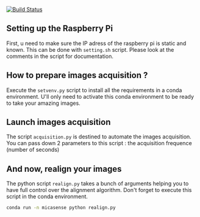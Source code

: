 [![Build Status](https://travis-ci.org/micasense/imageprocessing.svg?branch=master)](https://travis-ci.org/micasense/imageprocessing)

## Setting up the Raspberry Pi

First, u need to make sure the IP adress of the raspberry pi is static and known. This can be done with ```setting.sh``` script.
Please look at the comments in the script for documentation.

## How to prepare images acquisition ?

Execute the ```setvenv.py``` script to install all the requirements in a conda environment. U'll only need to activate
this conda environment to be ready to take your amazing images.

## Launch images acquisition

The script ```acquisition.py``` is destined to automate the images acquisition. You can pass down 2 parameters to this
script : the acquisition frequence (number of seconds)

## And now, realign your images

The python script ```realign.py``` takes a bunch of arguments helping you to have full control over the alignment algorithm.
Don't forget to execute this script in the conda environment.

```bash
conda run -n micasense python realign.py
```